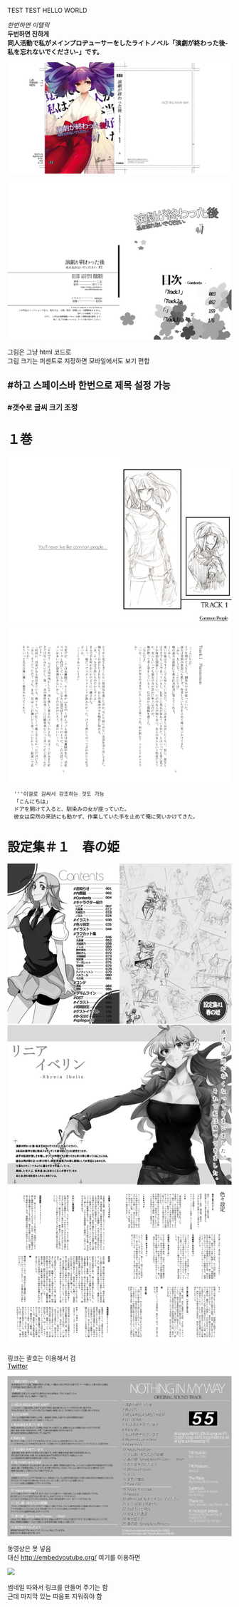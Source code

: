 TEST
TEST
HELLO WORLD

_한번하면 이텔릭_  
__두번하면 진하게__  
__同人活動で私がメインプロヂューサーをしたライトノベル「演劇が終わった後-私を忘れないでください-」です。__  

<img src="./gennkou1/hyou/mae.jpg">  

<img src="./gennkou1/320.jpg" width="50%"><img src="./gennkou1/3.jpg" width="50%">    

그림은 그냥 html 코드로  
그림 크기는 퍼센트로 지정하면 모바일에서도 보기 편함  
  
## #하고 스페이스바 한번으로 제목 설정 가능  
### #갯수로 글씨 크기 조정  
# １巻  
  
<img src="./gennkou1/5.jpg" width="50%"><img src="./gennkou1/4.jpg" width="50%">   
<img src="./gennkou1/7.jpg" width="50%"><img src="./gennkou1/6.jpg" width="50%">   
  
```
  '''이걸로 감싸서 강조하는 것도 가능
  「こんにちは」
  ドアを開けて入ると、馴染みの女が座っていた。
  彼女は突然の来訪にも動かず、作業していた手を止めて俺に笑いかけてきた。
```
  
  
# 設定集＃１　春の姫  
  
<img src="./settei/ed0004.jpg" width="50%"><img src="./settei/ed0003.jpg" width="50%">   
<img src="./settei/ed0006.jpg" width="50%"><img src="./settei/ed0007.jpg" width="50%">   
<img src="./settei/ed0036.jpg" width="50%"><img src="./settei/ed0035.jpg" width="50%">   
  
링크는 괄호는 이용해서 검  
[Twitter](https://twitter.com/thfk2981)  
  
<img src="./settei/ed0094.jpg" width="50%"><img src="./settei/ed0093.jpg" width="50%">   

동영상은 못 넣음  
대신 http://embedyoutube.org/ 여기를 이용하면  
  
[![](http://img.youtube.com/vi/bQ4B4UH3kyk/0.jpg)](http://www.youtube.com/watch?v=bQ4B4UH3kyk)  
  
썸네일 따와서 링크를 만들어 주기는 함  
근데 마지막 있는 따옴표 지워줘야 함  
